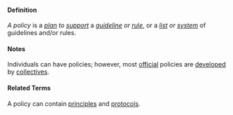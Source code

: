 #### Definition

*A policy* is a *[plan](https://github.com/gcassel/Modular-Organization-Terminology/blob/master/terms/plan.md) to [support](https://github.com/gcassel/Modular-Organization-Terminology/blob/master/terms/support.md)* a *[guideline](https://github.com/gcassel/Modular-Organizing-Terminology/blob/master/terms/guideline.md) or [rule](https://github.com/gcassel/Modular-Organizing-Terminology/blob/master/terms/rule.md)*, or a *[list](https://github.com/gcassel/Modular-Organization-Terminology/blob/master/terms/list.md) or [system](https://github.com/gcassel/Modular-Organization-Terminology/blob/master/terms/system.md)* of guidelines and/or rules.

#### Notes

Individuals can have policies; however, most [official](https://github.com/gcassel/Modular-Organizing-Terminology/blob/master/terms/official.md) policies are [developed](https://github.com/gcassel/Modular-Organizing-Terminology/blob/master/terms/develop.md) by [collectives](https://github.com/gcassel/Modular-Organizing-Terminology/blob/master/terms/collective.md).

#### Related Terms

A policy can contain [principles](https://github.com/gcassel/Modular-Organizing-Terminology/blob/master/terms/principle.md) and  [protocols](https://github.com/gcassel/Modular-Organizing-Terminology/blob/master/terms/protocol.md). 
